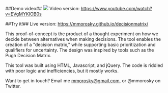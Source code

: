 ##Demo video##
![](https://github.com/mmorosky/decisionmatrix/blob/master/images/GifTutorial.gif)
Video version: https://www.youtube.com/watch?v=EVgMYKIOB0s

##Try it!##
Live version: https://mmorosky.github.io/decisionmatrix/

This proof-of-concept is the product of a thought experiment on how we decide between alternatives when making decisions. The tool enables the creation of a "decision matrix," while supporting basic prioritization and qualifiers for uncertainty. The design was inspired by tools such as the Pugh Decision Matrix. 
    
This tool was built using HTML, Javascript, and jQuery. The code is riddled with poor logic and inefficiencies, but it mostly works.
    
Want to get in touch? Email me mmorosky@gmail.com, or @mmorosky on Twitter.
